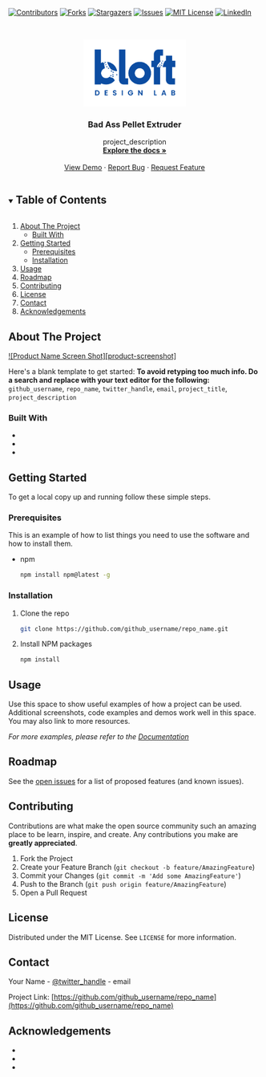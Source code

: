 <!--
*** Thanks for checking out the Best-README-Template. If you have a suggestion
*** that would make this better, please fork the repo and create a pull request
*** or simply open an issue with the tag "enhancement".
*** Thanks again! Now go create something AMAZING! :D
***
***
***
*** To avoid retyping too much info. Do a search and replace for the following:
*** github_username, repo_name, twitter_handle, email, project_title, project_description
-->



<!-- PROJECT SHIELDS -->
<!--
*** I'm using markdown "reference style" links for readability.
*** Reference links are enclosed in brackets [ ] instead of parentheses ( ).
*** See the bottom of this document for the declaration of the reference variables
*** for contributors-url, forks-url, etc. This is an optional, concise syntax you may use.
*** https://www.markdownguide.org/basic-syntax/#reference-style-links
-->
[![Contributors][contributors-shield]][contributors-url]
[![Forks][forks-shield]][forks-url]
[![Stargazers][stars-shield]][stars-url]
[![Issues][issues-shield]][issues-url]
[![MIT License][license-shield]][license-url]
[![LinkedIn][linkedin-shield]][linkedin-url]



<!-- PROJECT LOGO -->
<br />
<p align="center">
  <a href="https://github.com/Bloft-Design-Lab/Bad-Ass-Pellet-Extruder/">
    <img src="images/Bloft_Logo_Blue.png" alt="Logo" width="204" height="134">
  </a>

  <h3 align="center">Bad Ass Pellet Extruder</h3>

  <p align="center">
    project_description
    <br />
    <a href="https://github.com/Bloft-Design-Lab/Bad-Ass-Pellet-Extruder/"><strong>Explore the docs »</strong></a>
    <br />
    <br />
    <a href="https://github.com/Bloft-Design-Lab/Bad-Ass-Pellet-Extruder/">View Demo</a>
    ·
    <a href="https://github.com/Bloft-Design-Lab/Bad-Ass-Pellet-Extruder/issues">Report Bug</a>
    ·
    <a href="https://github.com/Bloft-Design-Lab/Bad-Ass-Pellet-Extruder/issues">Request Feature</a>
  </p>
</p>



<!-- TABLE OF CONTENTS -->
<details open="open">
  <summary><h2 style="display: inline-block">Table of Contents</h2></summary>
  <ol>
    <li>
      <a href="#about-the-project">About The Project</a>
      <ul>
        <li><a href="#built-with">Built With</a></li>
      </ul>
    </li>
    <li>
      <a href="#getting-started">Getting Started</a>
      <ul>
        <li><a href="#prerequisites">Prerequisites</a></li>
        <li><a href="#installation">Installation</a></li>
      </ul>
    </li>
    <li><a href="#usage">Usage</a></li>
    <li><a href="#roadmap">Roadmap</a></li>
    <li><a href="#contributing">Contributing</a></li>
    <li><a href="#license">License</a></li>
    <li><a href="#contact">Contact</a></li>
    <li><a href="#acknowledgements">Acknowledgements</a></li>
  </ol>
</details>



<!-- ABOUT THE PROJECT -->
## About The Project

[![Product Name Screen Shot][product-screenshot]](https://example.com)

Here's a blank template to get started:
**To avoid retyping too much info. Do a search and replace with your text editor for the following:**
`github_username`, `repo_name`, `twitter_handle`, `email`, `project_title`, `project_description`


### Built With

* []()
* []()
* []()



<!-- GETTING STARTED -->
## Getting Started

To get a local copy up and running follow these simple steps.

### Prerequisites

This is an example of how to list things you need to use the software and how to install them.
* npm
  ```sh
  npm install npm@latest -g
  ```

### Installation

1. Clone the repo
   ```sh
   git clone https://github.com/github_username/repo_name.git
   ```
2. Install NPM packages
   ```sh
   npm install
   ```



<!-- USAGE EXAMPLES -->
## Usage

Use this space to show useful examples of how a project can be used. Additional screenshots, code examples and demos work well in this space. You may also link to more resources.

_For more examples, please refer to the [Documentation](https://example.com)_



<!-- ROADMAP -->
## Roadmap

See the [open issues](https://github.com/github_username/repo_name/issues) for a list of proposed features (and known issues).



<!-- CONTRIBUTING -->
## Contributing

Contributions are what make the open source community such an amazing place to be learn, inspire, and create. Any contributions you make are **greatly appreciated**.

1. Fork the Project
2. Create your Feature Branch (`git checkout -b feature/AmazingFeature`)
3. Commit your Changes (`git commit -m 'Add some AmazingFeature'`)
4. Push to the Branch (`git push origin feature/AmazingFeature`)
5. Open a Pull Request



<!-- LICENSE -->
## License

Distributed under the MIT License. See `LICENSE` for more information.



<!-- CONTACT -->
## Contact

Your Name - [@twitter_handle](https://twitter.com/twitter_handle) - email

Project Link: [https://github.com/github_username/repo_name](https://github.com/github_username/repo_name)



<!-- ACKNOWLEDGEMENTS -->
## Acknowledgements

* []()
* []()
* []()





<!-- MARKDOWN LINKS & IMAGES -->
<!-- https://www.markdownguide.org/basic-syntax/#reference-style-links -->
[contributors-shield]: https://img.shields.io/github/contributors/Bloft-Design-Lab/Bad-Ass-Pellet-Extruder.svg?style=for-the-badge
[contributors-url]: https://github.com/Bloft-Design-Lab/Bad-Ass-Pellet-Extruder/graphs/contributors
[forks-shield]: https://img.shields.io/github/forks/Bloft-Design-Lab/Bad-Ass-Pellet-Extruder.svg?style=for-the-badge
[forks-url]: https://github.com/Bloft-Design-Lab/Bad-Ass-Pellet-Extruder/network/members
[stars-shield]: https://img.shields.io/github/stars/Bloft-Design-Lab/Bad-Ass-Pellet-Extruder.svg?style=for-the-badge
[stars-url]: https://github.com/Bloft-Design-Lab/Bad-Ass-Pellet-Extruder/stargazers
[issues-shield]: https://img.shields.io/github/issues/Bloft-Design-Lab/Bad-Ass-Pellet-Extruder.svg?style=for-the-badge
[issues-url]: https://github.com/Bloft-Design-Lab/Bad-Ass-Pellet-Extruder/issues
[license-shield]: https://img.shields.io/github/license/Bloft-Design-Lab/Bad-Ass-Pellet-Extruder.svg?style=for-the-badge
[license-url]: https://github.com/Bloft-Design-Lab/Bad-Ass-Pellet-Extruder/blob/main/LICENSE.txt
[linkedin-shield]: https://img.shields.io/badge/-LinkedIn-black.svg?style=for-the-badge&logo=linkedin&colorB=555
[linkedin-url]: https://linkedin.com/company/bloft-design-lab

